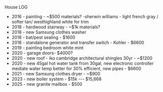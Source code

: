 House LOG
* 2016 - painting - ~$500 materials?
    -sherwin williams - light french gray / softer tan/ westhighland white for trim
* 2018 - hardwood stairway - ~$1k materials?
* 2018 - new Samsung clothes washer
* 2018 - bat/pest sealing - $1600
* 2018 - standalone generator and transfer switch - Kohler - $6600
* 2019 - painting bedroom white mint
* 2020 - garage doors- $4000?
* 2020 - new roof - iko cambridge architectural shingles 30yr -  ~$1200
* 2020 - new 45gal hot water tank from 30gal, new electronic controller mediate water temp better for 30% efficient, new pipes - $6600
* 2021 - new Samsung clothes dryer - ~$900
* 2023 - new boiler system - $15k --- $15,668
* 2025 - new granite mailbox - $500


